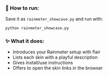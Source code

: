### 🧪 How to run:

Save it as `rainmeter_showcase.py` and run with:

```bash
python rainmeter_showcase.py
```

### ✨ What it does:

* Introduces your Rainmeter setup with flair
* Lists each skin with a playful description
* Gives install/use instructions
* Offers to open the skin links in the browser
